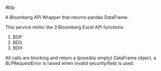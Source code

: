 #blp

A Bloomberg API Wrapper that returns pandas DataFrame.

This service mimic the 3 Bloomberg Excel API functions:
1. BDP
2. BDS
3. BDH

All calls are blocking and return a (possibly empty) DataFrame object, a BLPRequestError is raised when invalid security/field is used.
